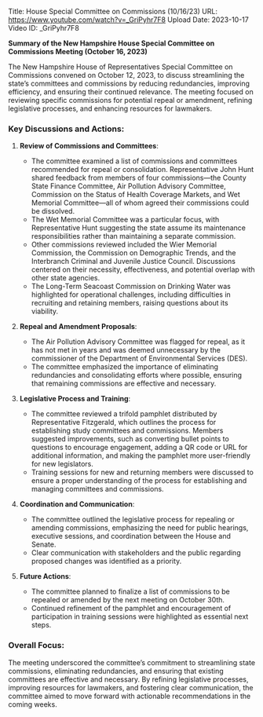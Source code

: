 Title: House Special Committee on Commissions (10/16/23)
URL: https://www.youtube.com/watch?v=_GriPyhr7F8
Upload Date: 2023-10-17
Video ID: _GriPyhr7F8

**Summary of the New Hampshire House Special Committee on Commissions Meeting (October 16, 2023)**

The New Hampshire House of Representatives Special Committee on Commissions convened on October 12, 2023, to discuss streamlining the state’s committees and commissions by reducing redundancies, improving efficiency, and ensuring their continued relevance. The meeting focused on reviewing specific commissions for potential repeal or amendment, refining legislative processes, and enhancing resources for lawmakers.

### Key Discussions and Actions:

1. **Review of Commissions and Committees**:
   - The committee examined a list of commissions and committees recommended for repeal or consolidation. Representative John Hunt shared feedback from members of four commissions—the County State Finance Committee, Air Pollution Advisory Committee, Commission on the Status of Health Coverage Markets, and Wet Memorial Committee—all of whom agreed their commissions could be dissolved.
   - The Wet Memorial Committee was a particular focus, with Representative Hunt suggesting the state assume its maintenance responsibilities rather than maintaining a separate commission.
   - Other commissions reviewed included the Wier Memorial Commission, the Commission on Demographic Trends, and the Interbranch Criminal and Juvenile Justice Council. Discussions centered on their necessity, effectiveness, and potential overlap with other state agencies.
   - The Long-Term Seacoast Commission on Drinking Water was highlighted for operational challenges, including difficulties in recruiting and retaining members, raising questions about its viability.

2. **Repeal and Amendment Proposals**:
   - The Air Pollution Advisory Committee was flagged for repeal, as it has not met in years and was deemed unnecessary by the commissioner of the Department of Environmental Services (DES).
   - The committee emphasized the importance of eliminating redundancies and consolidating efforts where possible, ensuring that remaining commissions are effective and necessary.

3. **Legislative Process and Training**:
   - The committee reviewed a trifold pamphlet distributed by Representative Fitzgerald, which outlines the process for establishing study committees and commissions. Members suggested improvements, such as converting bullet points to questions to encourage engagement, adding a QR code or URL for additional information, and making the pamphlet more user-friendly for new legislators.
   - Training sessions for new and returning members were discussed to ensure a proper understanding of the process for establishing and managing committees and commissions.

4. **Coordination and Communication**:
   - The committee outlined the legislative process for repealing or amending commissions, emphasizing the need for public hearings, executive sessions, and coordination between the House and Senate.
   - Clear communication with stakeholders and the public regarding proposed changes was identified as a priority.

5. **Future Actions**:
   - The committee planned to finalize a list of commissions to be repealed or amended by the next meeting on October 30th.
   - Continued refinement of the pamphlet and encouragement of participation in training sessions were highlighted as essential next steps.

### Overall Focus:
The meeting underscored the committee’s commitment to streamlining state commissions, eliminating redundancies, and ensuring that existing committees are effective and necessary. By refining legislative processes, improving resources for lawmakers, and fostering clear communication, the committee aimed to move forward with actionable recommendations in the coming weeks.